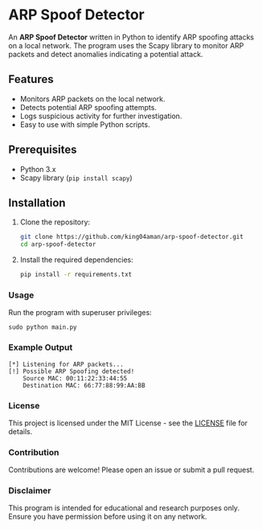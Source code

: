 # ARP Spoof Detector

An **ARP Spoof Detector** written in Python to identify ARP spoofing attacks on a local network. The program uses the Scapy library to monitor ARP packets and detect anomalies indicating a potential attack.

## Features

- Monitors ARP packets on the local network.
- Detects potential ARP spoofing attempts.
- Logs suspicious activity for further investigation.
- Easy to use with simple Python scripts.

## Prerequisites

- Python 3.x
- Scapy library (`pip install scapy`)

## Installation

1. Clone the repository:
   ```bash
   git clone https://github.com/king04aman/arp-spoof-detector.git
   cd arp-spoof-detector
    ```
2. Install the required dependencies:
    ```bash
    pip install -r requirements.txt
    ```
### Usage
Run the program with superuser privileges:
```
sudo python main.py
```

### Example Output
```
[*] Listening for ARP packets...
[!] Possible ARP Spoofing detected!
    Source MAC: 00:11:22:33:44:55
    Destination MAC: 66:77:88:99:AA:BB
```
### License
This project is licensed under the MIT License - see the [LICENSE](LICENSE) file for details.

### Contribution
Contributions are welcome! Please open an issue or submit a pull request.

### Disclaimer
This program is intended for educational and research purposes only. Ensure you have permission before using it on any network.

